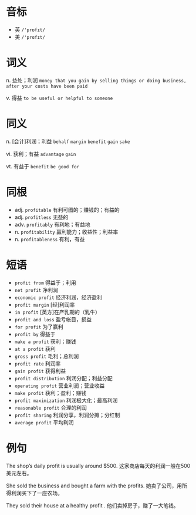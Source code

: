 # 音标

- 英 `/'prɒfɪt/`
- 美 `/'prɑfɪt/`

# 词义

n. 益处；利润
`money that you gain by selling things or doing business, after your costs have been paid`

v. 得益
`to be useful or helpful to someone`

# 同义

n. [会计]利润；利益
`behalf` `margin` `benefit` `gain` `sake`

vi. 获利；有益
`advantage` `gain`

vt. 有益于
`benefit` `be good for`

# 同根

- adj. `profitable` 有利可图的；赚钱的；有益的
- adj. `profitless` 无益的
- adv. `profitably` 有利地；有益地
- n. `profitability` 赢利能力；收益性；利益率
- n. `profitableness` 有利，有益

# 短语

- `profit from` 得益于；利用
- `net profit` 净利润
- `economic profit` 经济利润，经济盈利
- `profit margin` [经]利润率
- `in profit` [英方]在产乳期的（乳牛）
- `profit and loss` 盈亏帐目，损益
- `for profit` 为了赢利
- `profit by` 得益于
- `make a profit` 获利；赚钱
- `at a profit` 获利
- `gross profit` 毛利；总利润
- `profit rate` 利润率
- `gain profit` 获得利益
- `profit distribution` 利润分配；利益分配
- `operating profit` 营业利润；营业收益
- `make profit` 获利；盈利；赚钱
- `profit maximization` 利润极大化；最高利润
- `reasonable profit` 合理的利润
- `profit sharing` 利润分享，利润分摊；分红制
- `average profit` 平均利润

# 例句

The shop’s daily profit is usually around $500.
这家商店每天的利润一般在500美元左右。

She sold the business and bought a farm with the profits.
她卖了公司，用所得利润买下了一座农场。

They sold their house at a healthy profit .
他们卖掉房子，赚了一大笔钱。


